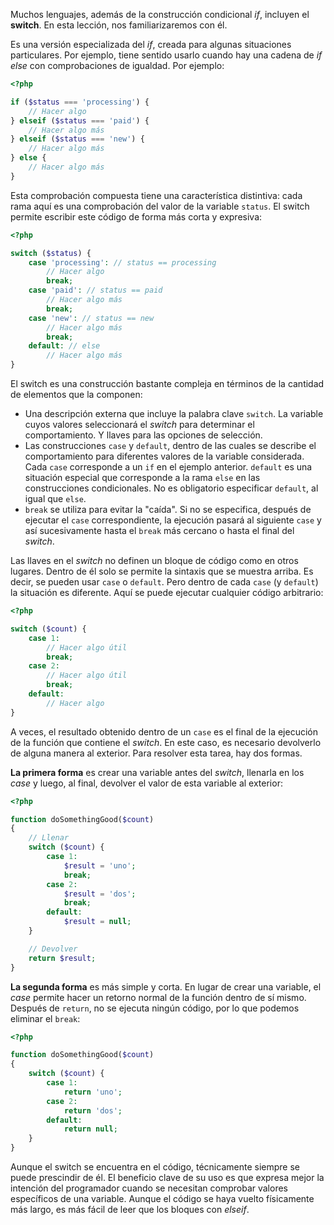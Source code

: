 Muchos lenguajes, además de la construcción condicional *if*, incluyen el **switch**. En esta lección, nos familiarizaremos con él.

Es una versión especializada del *if*, creada para algunas situaciones particulares. Por ejemplo, tiene sentido usarlo cuando hay una cadena de *if else* con comprobaciones de igualdad. Por ejemplo:

```php
<?php

if ($status === 'processing') {
    // Hacer algo
} elseif ($status === 'paid') {
    // Hacer algo más
} elseif ($status === 'new') {
    // Hacer algo más
} else {
    // Hacer algo más
}
```

Esta comprobación compuesta tiene una característica distintiva: cada rama aquí es una comprobación del valor de la variable `status`. El switch permite escribir este código de forma más corta y expresiva:

```php
<?php

switch ($status) {
    case 'processing': // status == processing
        // Hacer algo
        break;
    case 'paid': // status == paid
        // Hacer algo más
        break;
    case 'new': // status == new
        // Hacer algo más
        break;
    default: // else
        // Hacer algo más
}
```

El switch es una construcción bastante compleja en términos de la cantidad de elementos que la componen:

* Una descripción externa que incluye la palabra clave `switch`. La variable cuyos valores seleccionará el *switch* para determinar el comportamiento. Y llaves para las opciones de selección.
* Las construcciones `case` y `default`, dentro de las cuales se describe el comportamiento para diferentes valores de la variable considerada. Cada `case` corresponde a un `if` en el ejemplo anterior. `default` es una situación especial que corresponde a la rama `else` en las construcciones condicionales. No es obligatorio especificar `default`, al igual que `else`.
* `break` se utiliza para evitar la "caída". Si no se especifica, después de ejecutar el `case` correspondiente, la ejecución pasará al siguiente `case` y así sucesivamente hasta el `break` más cercano o hasta el final del *switch*.

Las llaves en el *switch* no definen un bloque de código como en otros lugares. Dentro de él solo se permite la sintaxis que se muestra arriba. Es decir, se pueden usar `case` o `default`. Pero dentro de cada `case` (y `default`) la situación es diferente. Aquí se puede ejecutar cualquier código arbitrario:

```php
<?php

switch ($count) {
    case 1:
        // Hacer algo útil
        break;
    case 2:
        // Hacer algo útil
        break;
    default:
        // Hacer algo
}
```

A veces, el resultado obtenido dentro de un `case` es el final de la ejecución de la función que contiene el *switch*. En este caso, es necesario devolverlo de alguna manera al exterior. Para resolver esta tarea, hay dos formas.

**La primera forma** es crear una variable antes del *switch*, llenarla en los *case* y luego, al final, devolver el valor de esta variable al exterior:

```php
<?php

function doSomethingGood($count)
{
    // Llenar
    switch ($count) {
        case 1:
            $result = 'uno';
            break;
        case 2:
            $result = 'dos';
            break;
        default:
            $result = null;
    }

    // Devolver
    return $result;
}
```

**La segunda forma** es más simple y corta. En lugar de crear una variable, el *case* permite hacer un retorno normal de la función dentro de sí mismo. Después de `return`, no se ejecuta ningún código, por lo que podemos eliminar el `break`:

```php
<?php

function doSomethingGood($count)
{
    switch ($count) {
        case 1:
            return 'uno';
        case 2:
            return 'dos';
        default:
            return null;
    }
}
```

Aunque el switch se encuentra en el código, técnicamente siempre se puede prescindir de él. El beneficio clave de su uso es que expresa mejor la intención del programador cuando se necesitan comprobar valores específicos de una variable. Aunque el código se haya vuelto físicamente más largo, es más fácil de leer que los bloques con *elseif*.
